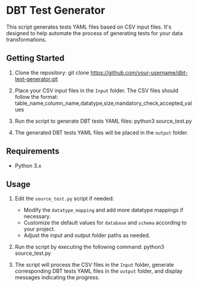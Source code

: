 
# DBT Test Generator

This script generates tests YAML files based on CSV input files. It's designed to help automate the process of generating tests for your data transformations.

## Getting Started

1. Clone the repository:
   git clone https://github.com/your-username/dbt-test-generator.git

2. Place your CSV input files in the `Input` folder. The CSV files should follow the format:
   table_name,column_name,datatype,size,mandatory_check,accepted_values

3. Run the script to generate DBT tests YAML files:
   python3 source_test.py

4. The generated DBT tests YAML files will be placed in the `output` folder.

## Requirements

- Python 3.x

## Usage

1. Edit the `source_test.py` script if needed:
   - Modify the `datatype_mapping` and add more datatype mappings if necessary.
   - Customize the default values for `database` and `schema` according to your project.
   - Adjust the input and output folder paths as needed.

2. Run the script by executing the following command:
   python3 source_test.py

3. The script will process the CSV files in the `Input` folder, generate corresponding DBT tests YAML files in the `output` folder, and display messages indicating the progress.
